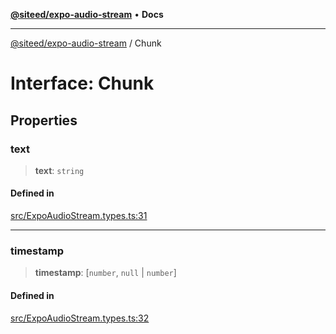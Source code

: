 [**@siteed/expo-audio-stream**](../README.md) • **Docs**

***

[@siteed/expo-audio-stream](../README.md) / Chunk

# Interface: Chunk

## Properties

### text

> **text**: `string`

#### Defined in

[src/ExpoAudioStream.types.ts:31](https://github.com/deeeed/expo-audio-stream/blob/2593b671a9535f7a259b4bdc1ad61b1572a2fec5/packages/expo-audio-stream/src/ExpoAudioStream.types.ts#L31)

***

### timestamp

> **timestamp**: [`number`, `null` \| `number`]

#### Defined in

[src/ExpoAudioStream.types.ts:32](https://github.com/deeeed/expo-audio-stream/blob/2593b671a9535f7a259b4bdc1ad61b1572a2fec5/packages/expo-audio-stream/src/ExpoAudioStream.types.ts#L32)
